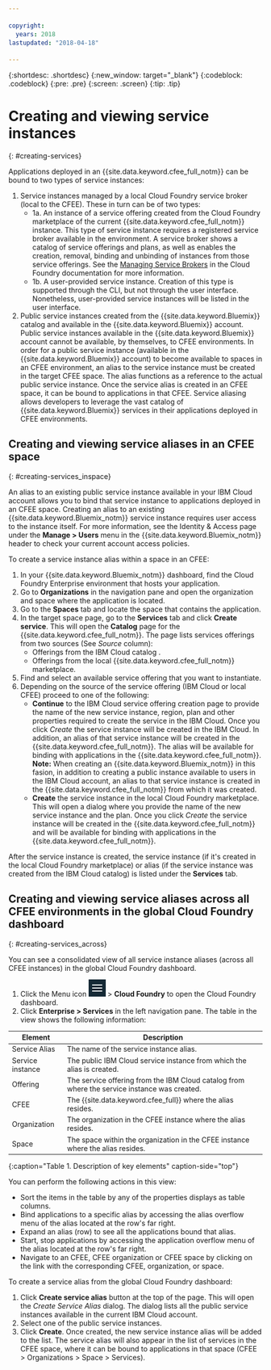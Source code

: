 ```yaml
---

copyright:
  years: 2018
lastupdated: "2018-04-18"

---
```


{:shortdesc: .shortdesc}
{:new_window: target="_blank"}
{:codeblock: .codeblock}
{:pre: .pre}
{:screen: .screen}
{:tip: .tip}

# Creating and viewing service instances
{: #creating-services}

Applications deployed in an {{site.data.keyword.cfee_full_notm}} can be bound to two types of service instances:
1. Service instances managed by a local Cloud Foundry service broker (local to the CFEE). These in turn can be of two types:
   *  1a. An instance of a service offering created from the Cloud Foundry marketplace of the current {{site.data.keyword.cfee_full_notm}} instance. This type of service instance requires a registered service broker available in the environment. A service broker shows a catalog of service offerings and plans, as well as enables the creation, removal, binding and unbinding of instances from those service offerings. See the [Managing Service Brokers](https://docs.cloudfoundry.org/services/managing-service-brokers.html) in the Cloud Foundry documentation for more information.
   * 1b. A user-provided service instance. Creation of this type is supported through the CLI, but not through the user interface. Nonetheless, user-provided service instances will be listed in the user interface.
2. Public service instances created from the {{site.data.keyword.Bluemix}} catalog and available in the {{site.data.keyword.Bluemix}} account.
Public service instances available in the {{site.data.keyword.Bluemix}} account cannot be available, by themselves, to CFEE environments.  In order for a public service instance (available in the {{site.data.keyword.Bluemix}} account) to become available to spaces in an CFEE environment, an alias to the service instance must be created in the target CFEE space. The alias functions as a reference to the actual public service instance.  Once the service alias is created in an CFEE space, it can be bound to applications in that CFEE.  Service aliasing allows developers to leverage the vast catalog of {{site.data.keyword.Bluemix}} services in their applications deployed in CFEE environments.


## Creating and viewing service aliases in an CFEE space
{: #creating-services_inspace}

An alias to an existing public service instance available in your IBM Cloud account allows you to bind that service instance to applications deployed in an CFEE space. Creating an alias to an existing {{site.data.keyword.Bluemix_notm}} service instance requires user access to the instance itself. For more information, see the Identity & Access page under the **Manage > Users** menu in the {{site.data.keyword.Bluemix_notm}} header to check your current account access policies.

To create a service instance alias within a space in an CFEE:

1. In your {{site.data.keyword.Bluemix_notm}} dashboard, find the Cloud Foundry Enterprise environment that hosts your application.
2. Go to **Organizations** in the navigation pane and open the organization and space where the application is located.
3. Go to the **Spaces** tab and locate the space that contains the application.
4. In the target space page, go to the **Services** tab and click **Create service**.  This will open the **Catalog** page for the {{site.data.keyword.cfee_full_notm}}.  The page lists services offerings from two sources (See _Source_ column):
   * Offerings from the IBM Cloud catalog .
   * Offerings from the local {{site.data.keyword.cfee_full_notm}} marketplace.
5. Find and select an available service offering that you want to instantiate.
6. Depending on the source of the service offering (IBM Cloud or local CFEE) proceed to one of the following:
   * **Continue** to the IBM Cloud service offering creation page to provide the name of the new service instance, region, plan and other properties required to create the service in the IBM Cloud.  Once you click *Create* the service instance will be created in the IBM Cloud.  In addition, an alias of that service instance will be created in the {{site.data.keyword.cfee_full_notm}}.  The alias will be available for binding with applications in the {{site.data.keyword.cfee_full_notm}}.
   **Note:** When creating an {{site.data.keyword.Bluemix_notm}} in this fasion, in addition to creating a public instance available to users in the IBM Cloud account, an alias to that service instance is created in the {{site.data.keyword.cfee_full_notm}} from which it was created.
   * **Create** the service instance in the local Cloud Foundry marketplace. This will open a dialog where you provide the name of the new service instance and the plan. Once you click *Create* the service instance will be created in the {{site.data.keyword.cfee_full_notm}} and will be available for binding with applications in the {{site.data.keyword.cfee_full_notm}}.

After the service instance is created, the service instance (if it's created in the local Cloud Foundry marketplace) or alias (if the service instance was created from the IBM Cloud catalog) is listed under the **Services** tab.


## Creating and viewing service aliases across all CFEE environments in the global Cloud Foundry dashboard
{: #creating-services_across}

You can see a consolidated view of all service instance aliases (across all CFEE instances) in the global Cloud Foundry dashboard.

1. Click the Menu icon ![Account Checking](img/HamburgerMenu.png  "Screen cap that shows the menu icon") > **Cloud Foundry** to open the Cloud Foundry dashboard.
2. Click **Enterprise > Services** in the left navigation pane.
The table in the view shows the following information:

| Element   | Description |
|-----------|---------------|
| Service Alias | The name of the service instance alias. |
| Service instance | The public IBM Cloud service instance from which the alias is created. |
| Offering | The service offering from the IBM Cloud catalog from where the service instance was created. |
| CFEE | The {{site.data.keyword.cfee_full}} where the alias resides. |
| Organization | The organization in the CFEE instance where the alias resides. |
| Space | The space within the organization in the CFEE instance where the alias resides. |
{:caption="Table 1. Description of key elements" caption-side="top"}

You can perform the following actions in this view:
* Sort the items in the table by any of the properties displays as table columns.
* Bind applications to a specific alias by accessing the alias overflow menu of the alias located at the row's far right.
* Expand an alias (row) to see all the applications bound that alias.
* Start, stop applications by accessing the application overflow menu of the alias located at the row's far right.
* Navigate to an CFEE, CFEE organization or CFEE space by clicking on the link with the corresponding CFEE, organization, or space.

To create a service alias from the global Cloud Foundry dashboard:
1. Click **Create service alias** button at the top of the page. This will open the _Create Service Alias_ dialog.  The dialog lists all the public service instances available in the current IBM Cloud account.
2. Select one of the public service instances.
3. Click **Create**. Once created, the new service instance alias will be added to the list.
The service alias will also appear in the list of services in the CFEE space, where it can be bound to applications in that space (CFEE > Organizations > Space > Services).


